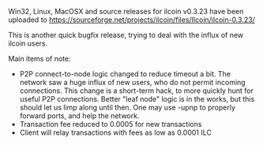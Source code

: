Win32, Linux, MacOSX and source releases for ilcoin v0.3.23 have been uploaded to
https://sourceforge.net/projects/ilcoin/files/Ilcoin/ilcoin-0.3.23/

This is another quick bugfix release, trying to deal with the influx of new ilcoin users.

Main items of note:

* P2P connect-to-node logic changed to reduce timeout a bit.  The network saw a huge influx of new users, who do not permit incoming connections.  This change is a short-term hack, to more quickly hunt for useful P2P connections.  Better "leaf node" logic is in the works, but this should let us limp along until then.  One may use -upnp to properly forward ports, and help the network.
* Transaction fee reduced to 0.0005 for new transactions
* Client will relay transactions with fees as low as 0.0001 ILC
